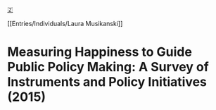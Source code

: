 [🇿](zotero://select/library/items/VLPVDLTV)

[[Entries/Individuals/Laura Musikanski]] 
# Measuring Happiness to Guide Public Policy Making: A Survey of Instruments and Policy Initiatives (2015)

